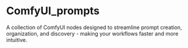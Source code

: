 # ComfyUI_prompts
A collection of ComfyUI nodes designed to streamline prompt creation, organization, and discovery - making your workflows faster and more intuitive.
